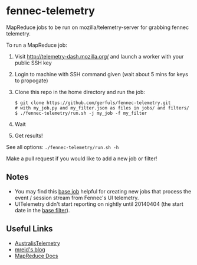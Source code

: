 fennec-telemetry
================

MapReduce jobs to be run on mozilla/telemetry-server for grabbing fennec telemetry.

To run a MapReduce job:

1. Visit http://telemetry-dash.mozilla.org/ and launch a worker with your public SSH key

1. Login to machine with SSH command given (wait about 5 mins for keys to propogate)

1. Clone this repo in the home directory and run the job:

    ```shell
    $ git clone https://github.com/gerfuls/fennec-telemetry.git
    # with my_job.py and my_filter.json as files in jobs/ and filters/
    $ ./fennec-telemetry/run.sh -j my_job -f my_filter
    ```

1. Wait

1. Get results!

See all options: `./fennec-telemetry/run.sh -h`

Make a pull request if you would like to add a new job or filter!

## Notes

- You may find this [base job](jobs/base_job.py)
helpful for creating new jobs that process the event / session stream from Fennec's UI telemetry.
- UITelemetry didn't start reporting on nightly until 20140404 (the start date in the
[base filter](filters/base_filter.json)).

## Useful Links
- [AustralisTelemetry](http://github.com/bwinton/AustralisTelemetry)
- [mreid's blog](http://mreid-moz.github.io/blog/2013/11/06/current-state-of-telemetry-analysis/)
- [MapReduce Docs](http://github.com/mozilla/telemetry-server/blob/master/docs/MapReduce.md)
